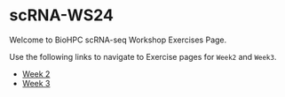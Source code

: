 # scRNA-WS24

Welcome to BioHPC scRNA-seq Workshop Exercises Page. <br>

Use the following links to navigate to Exercise pages for `Week2` and `Week3`.

- [Week 2](Lessons/Week2.md)
- [Week 3](Lessons/Week3.md)

